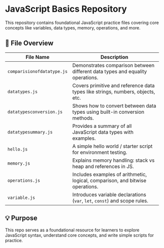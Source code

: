 # JavaScript Basics Repository

This repository contains foundational JavaScript practice files covering core concepts like variables, data types, memory, operations, and more.

## 📄 File Overview

| File Name               | Description                                                                 |
|------------------------|-----------------------------------------------------------------------------|
| `comparisionofdatatype.js` | Demonstrates comparison between different data types and equality operations. |
| `datatypes.js`              | Covers primitive and reference data types like strings, numbers, objects, etc. |
| `datatypesconversion.js`    | Shows how to convert between data types using built-in conversion methods.     |
| `datatypesummary.js`        | Provides a summary of all JavaScript data types with examples.                 |
| `hello.js`                  | A simple hello world / starter script for environment testing.                 |
| `memory.js`                 | Explains memory handling: stack vs heap and references in JS.                 |
| `operations.js`             | Includes examples of arithmetic, logical, comparison, and bitwise operations. |
| `variable.js`               | Introduces variable declarations (`var`, `let`, `const`) and scope rules.     |

## 💡 Purpose

This repo serves as a foundational resource for learners to explore JavaScript syntax, understand core concepts, and write simple scripts for practice.
